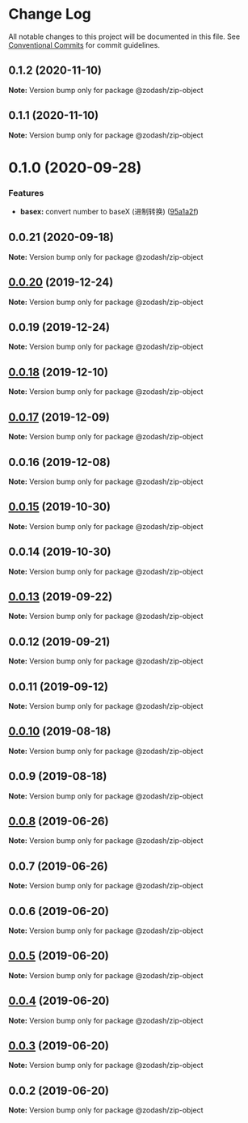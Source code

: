 # Change Log

All notable changes to this project will be documented in this file.
See [Conventional Commits](https://conventionalcommits.org) for commit guidelines.

## 0.1.2 (2020-11-10)

**Note:** Version bump only for package @zodash/zip-object





## 0.1.1 (2020-11-10)

**Note:** Version bump only for package @zodash/zip-object





# 0.1.0 (2020-09-28)


### Features

* **basex:** convert number to baseX (进制转换) ([95a1a2f](https://github.com/zcorky/zodash/commit/95a1a2f361d73de5caa3b8e297c1643e97e40983))





## 0.0.21 (2020-09-18)

**Note:** Version bump only for package @zodash/zip-object





## [0.0.20](https://github.com/zcorky/zodash/compare/@zodash/zip-object@0.0.19...@zodash/zip-object@0.0.20) (2019-12-24)

**Note:** Version bump only for package @zodash/zip-object





## 0.0.19 (2019-12-24)

**Note:** Version bump only for package @zodash/zip-object





## [0.0.18](https://github.com/zcorky/zodash/compare/@zodash/zip-object@0.0.17...@zodash/zip-object@0.0.18) (2019-12-10)

**Note:** Version bump only for package @zodash/zip-object





## [0.0.17](https://github.com/zcorky/zodash/compare/@zodash/zip-object@0.0.16...@zodash/zip-object@0.0.17) (2019-12-09)

**Note:** Version bump only for package @zodash/zip-object





## 0.0.16 (2019-12-08)

**Note:** Version bump only for package @zodash/zip-object





## [0.0.15](https://github.com/zcorky/zodash/compare/@zodash/zip-object@0.0.14...@zodash/zip-object@0.0.15) (2019-10-30)

**Note:** Version bump only for package @zodash/zip-object





## 0.0.14 (2019-10-30)

**Note:** Version bump only for package @zodash/zip-object





## [0.0.13](https://github.com/zcorky/zodash/compare/@zodash/zip-object@0.0.12...@zodash/zip-object@0.0.13) (2019-09-22)

**Note:** Version bump only for package @zodash/zip-object





## 0.0.12 (2019-09-21)

**Note:** Version bump only for package @zodash/zip-object





## 0.0.11 (2019-09-12)

**Note:** Version bump only for package @zodash/zip-object





## [0.0.10](https://github.com/zcorky/zodash/compare/@zodash/zip-object@0.0.9...@zodash/zip-object@0.0.10) (2019-08-18)

**Note:** Version bump only for package @zodash/zip-object





## 0.0.9 (2019-08-18)

**Note:** Version bump only for package @zodash/zip-object





## [0.0.8](https://github.com/zcorky/zodash/compare/@zodash/zip-object@0.0.7...@zodash/zip-object@0.0.8) (2019-06-26)

**Note:** Version bump only for package @zodash/zip-object





## 0.0.7 (2019-06-26)

**Note:** Version bump only for package @zodash/zip-object





## 0.0.6 (2019-06-20)

**Note:** Version bump only for package @zodash/zip-object





## [0.0.5](https://github.com/zcorky/zodash/compare/@zodash/zip-object@0.0.4...@zodash/zip-object@0.0.5) (2019-06-20)

**Note:** Version bump only for package @zodash/zip-object





## [0.0.4](https://github.com/zcorky/zodash/compare/@zodash/zip-object@0.0.3...@zodash/zip-object@0.0.4) (2019-06-20)

**Note:** Version bump only for package @zodash/zip-object





## [0.0.3](https://github.com/zcorky/zodash/compare/@zodash/zip-object@0.0.2...@zodash/zip-object@0.0.3) (2019-06-20)

**Note:** Version bump only for package @zodash/zip-object





## 0.0.2 (2019-06-20)

**Note:** Version bump only for package @zodash/zip-object
